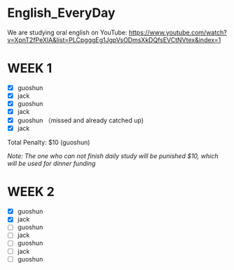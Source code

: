 # English_EveryDay
We are studying oral english on YouTube: https://www.youtube.com/watch?v=XpnT2fPeXlA&list=PLCpgggEg1JgpVsODmsXkDQfsEVCtNVtex&index=1

# WEEK 1
- [x] guoshun
- [x] jack
- [x] guoshun
- [x] jack
- [x] guoshun （missed and already catched up)
- [x] jack

Total Penalty: $10 (guoshun)

*Note: The one who can not finish daily study will be punished $10, which will be used for dinner funding*

# WEEK 2
- [x] guoshun   
- [x] jack
- [ ] guoshun
- [ ] jack
- [ ] guoshun
- [ ] jack
- [ ] guoshun
